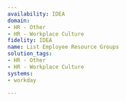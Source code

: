 ```yaml
---
availability: IDEA
domain:
- HR - Other
- HR - Workplace Culture
fidelity: IDEA
name: List Employee Resource Groups
solution_tags:
- HR - Other
- HR - Workplace Culture
systems:
- workday

---
```

